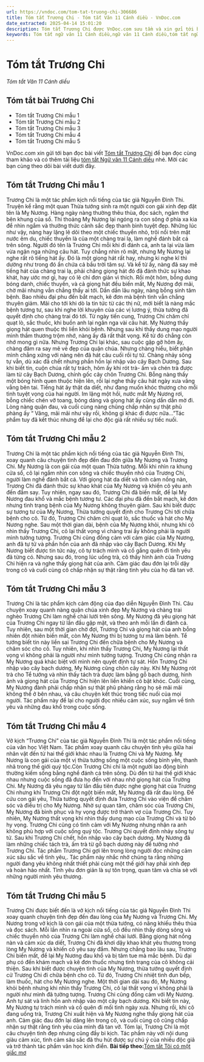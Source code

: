 ```yaml
---
url: https://vndoc.com/tom-tat-truong-chi-306686
title: Tóm tắt Trương Chi - Tóm tắt Văn 11 Cánh diều - VnDoc.com
date_extracted: 2025-04-14 15:01:20
description: Tóm tắt Trương Chi được VnDoc.com sưu tầm và xin gửi tới bạn đọc cùng tham khảo. Mời các bạn cùng theo dõi để có thêm tài liệu học Văn 11 Cánh diều nhé.
keywords: Tóm tắt ngữ văn 11 Cánh diều,ngữ văn 11 Cánh diều,tóm tắt ngữ văn 11,tóm tắt văn 11,tóm tắt văn 11 Cánh diều,ngữ văn 11,văn 11,văn 11 cánh diều,Tóm tắt Trương Chi,Tóm tắt bài Trương Chi,Tóm tắt nội dung chính bài Trương Chi,Trương Chi,Tóm tắt ngữ văn 11 cánh diều bài Trương Chi,Trương Chi tóm tắt,Tóm tắt Trương Chi ngắn gọn,tóm tắt truyện trương chi,tóm tắt truyện cổ tích trương chi,Tóm tắt văn bản Trương Chi
---
```


# Tóm tắt Trương Chi
 _Tóm tắt Văn 11 Cánh diều_
## Tóm tắt bài Trương Chi
  * Tóm tắt Trương Chi mẫu 1
  * Tóm tắt Trương Chi mẫu 2
  * Tóm tắt Trương Chi mẫu 3
  * Tóm tắt Trương Chi mẫu 4
  * Tóm tắt Trương Chi mẫu 5

VnDoc.com xin gửi tới bạn đọc bài viết [Tóm tắt Trương Chi](<https://vndoc.com/tom-tat-truong-chi-306686>) để bạn đọc cùng tham khảo và có thêm tài liệu [tóm tắt Ngữ văn 11 Cánh diều](<https://vndoc.com/tom-tat-ngu-van-11-canh-dieu>) nhé. Mời các bạn cùng theo dõi bài viết dưới đây.
## Tóm tắt Trương Chi mẫu 1
Trương Chi là một tác phẩm kịch nổi tiếng của tác giả Nguyễn Đình Thi. Truyện kể rằng một quan Thừa tướng sinh ra một người con gái xinh đẹp đặt tên là Mỵ Nương. Hàng ngày nàng thường thêu thùa, đọc  sách, ngâm thơ bên khung của sổ. Thi thoảng Mỵ Nương lại ngóng ra con sông ở phía xa kia để nhìn ngắm và thưởng thức cảnh sắc đẹp thanh bình tuyệt đẹp. Những lúc như vậy, nàng hay lặng lẽ dõi theo một chiếc thuyền nhỏ, trôi nổi trên mặt nước êm du, chiếc thuyền là của một chàng trai lạ, làm nghề đánh bắt cá trên sông. Người đó tên là Trương Chi mỗi khi đi đánh cá, anh ta lại vừa làm vừa ngân nga những câu hát. Tuy chẳng nhìn rõ mặt, nhưng Mỵ Nương lại nghe rất rõ tiếng hát ấy. Đó là một giọng hát rất hay, nhưng ki nghe kĩ thì dường như trong đó ẩn chứa cả bầu trời tâm sự. Và kể từ ấy, nàng đã say mê tiếng hát của chàng trai lạ, phải chăng giọng hát đó đã đánh thức sự khao khát, hay ước mơ gì, hay có lẽ chỉ đơn giản vì thích. Rồi một hôm, bỗng dưng bóng danh, chiếc thuyền, và cả giọng hát đều biến mất, Mỵ Nương đợi mãi, chờ mãi nhưng vẫn chẳng thấy ai tới. Dần dần lâu ngày, nàng bỗng sinh tâm bệnh. Bao nhiêu đại phu đến bắt mạch, kê đơn mà bệnh tình vẫn chẳng thuyên giảm. Mãi cho tới khi dò la tin tức từ các thị nữ, mới biết là nàng mắc bệnh tương tư, sau khi nghe lời khuyên của các vị lương ý, thừa tướng đã quyết định cho chàng trai đó tới.
Từ ngày tiến cung, Trương Chi chăm chỉ quạt lò, sắc thuốc, khi buồn anh lại ngân nga vài câu hát. Mỵ Nương thấy giọng hát quen thuộc thì liền khỏi bệnh. Nhưng sau khi thấy dung mạo người mình thầm thương trộm nhớ, nàng ấy đã rất thất vọng. Kể từ đó chẳng còn nhớ mong gì nữa. Nhưng Trương Chi lại khác, sau cuộc gặp gỡ hôm ấy, chàng đâm ra say mê vẻ đẹp của quận chúa. Nhưng chàng hiểu, biết phận mình chẳng xứng với nàng nên đã hát câu cuối rồi tự tử. Chàng nhảy sông tự vẫn, dù xác đã chết nhưng phần hồn lại nhập vào cây Bạch Dương. Sau khi biết tin, cuộn chúa rất tự trách, hôm ấy khi rót trà- ấm và chén trà được làm từ cây Bạch Dương, chính gốc cây chôn Trương Chi. Bỗng nàng thấy một bóng hình quen thuộc hiện lên, rồi lại nghe thấy câu hát ngày xưa văng vẳng bên tai. Tiếng hát ây thật da diết, như đang muốn khóc thương cho mỗi tình tuyệt vọng của hai người. Im lặng một hồi, nước mắt Mỵ Nương rơi, bỗng chiếc chén vỡ toang, bóng dáng và giọng hát ấy cũng dần dần mờ đi. Lòng nàng quặn đau, và cuối cùng nàng chũng chấp nhận sự thật phũ phàng ấy “ Vâng, mãi mãi như vậy rồi, không gì khác đi được nữa…”Tác phẩm tuy đã kết thúc nhưng để lại cho độc giả rất nhiều sự tiếc nuối.
## Tóm tắt Trương Chi mẫu 2
Trương Chi là một tác phẩm kịch nổi tiếng của tác giả Nguyễn Đình Thi, xoay quanh câu chuyện tình đẹp đến đau đớn giữa Mỵ Nương và Trương Chi. Mỵ Nương là con gái của một quan Thừa tướng. Mỗi khi nhìn ra khung cửa sổ, cô lại ngắm nhìn con sông và chiếc thuyền nhỏ của Trương Chi, người làm nghề đánh bắt cá. Với giọng hát da diết và tình cảm nồng nàn, Trương Chi đã đánh thức sự khao khát của Mỵ Nương và khiến cô yêu anh đến đắm say. Tuy nhiên, ngay sau đó, Trương Chi đã biến mất, để lại Mỵ Nương đau khổ và mắc bệnh tương tư. Các đại phu đã đến bắt mạch, kê đơn nhưng tình trạng bệnh của Mỵ Nương không thuyên giảm. Sau khi biết được sự tương tư của Mỵ Nương, Thừa tướng quyết định cho Trương Chi tới chữa bệnh cho cô. Từ đó, Trương Chi chăm chỉ quạt lò, sắc thuốc và hát cho Mỵ Nương nghe. Sau một thời gian dài, bệnh của Mỵ Nương khỏi, nhưng khi cô nhìn thấy Trương Chi, cô lại thất vọng vì chàng trai ấy không phải là người mình tưởng tượng. Trương Chi cũng đồng cảm với cảm giác của Mỵ Nương, anh đã tự tử và phần hồn của anh đã nhập vào cây Bạch Dương. Khi Mỵ Nương biết được tin tức này, cô tự trách mình và cố gắng quên đi tình yêu đã từng có. Nhưng sau đó, trong lúc uống trà, cô thấy hình ảnh của Trương Chi hiện ra và nghe thấy giọng hát của anh. Cảm giác đau đớn lại trỗi dậy trong cô và cuối cùng cô chấp nhận sự thật rằng tình yêu của họ đã tan vỡ.
## Tóm tắt Trương Chi mẫu 3
Trương Chi là tác phẩm kịch cảm động của đạo diễn Nguyễn Đình Thi. Câu chuyện xoay quanh nàng quận chúa xinh đẹp Mỵ Nương và chàng trai nghèo Trương Chi làm nghề chài lưới trên sông. Mỵ Nương đã yêu giọng hát của Trương Chi ngay từ lần đầu gặp mặt, và theo anh mỗi lần đi đánh cá. Tuy nhiên, sau một thời gian chờ đợi, Trương Chi và giọng hát của anh bỗng nhiên đột nhiên biến mất, còn Mỵ Nương thì bị tương tư mà lâm bệnh. Tể tướng biết tin này liền sai Trương Chi đến chữa bệnh cho Mỵ Nương và chăm sóc cho cô. Tuy nhiên, khi nhìn thấy Trương Chi, Mỵ Nương lại thất vọng vì không phải là người như mình tưởng tượng. Trương Chi cũng nhận ra Mỵ Nương quá khác biệt với mình nên quyết định tự sát. Hồn Trương Chi nhập vào cây bạch dương, Mỵ Nương cũng chôn cây này. Khi Mỵ Nương rót trà cho Tể tướng và nhìn thấy tách trà được làm bằng gỗ bạch dương, hình ảnh và giọng hát của Trương Chi hiện lên liền khiến cô bật khóc. Cuối cùng, Mỵ Nương đành phải chấp nhận sự thật phũ phàng rằng họ sẽ mãi mãi không thể ở bên nhau, và câu chuyện kết thúc trong tiếc nuối của mọi người. Tác phẩm này để lại cho người đọc nhiều cảm xúc, suy ngẫm về tình yêu và những đau khổ trong cuộc sống.
## Tóm tắt Trương Chi mẫu 4
Vở kịch “Trương Chi” của tác giả Nguyễn Đình Thi là một tác phẩm nổi tiếng của văn học Việt Nam. Tác phẩm xoay quanh câu chuyện tình yêu giữa hai nhân vật đến từ hai thế giới khác nhau là Trương Chi và Mỵ Nương. Mỵ Nương là con gái của một vị thừa tướng sống một cuộc sống bình yên, thanh nhã trong thế giới quý tộc.Còn Trương Chi chỉ là một người lao động bình thường kiếm sống bằng nghề đánh cá trên sông. Dù đến từ hai thế giới khác nhau nhưng cuộc sống đã đưa họ đến với nhau nhờ giọng hát của Trường Chi. Mỵ Nương đã yêu ngay từ lần đầu tiên được nghe giọng hát của Trương Chi nhưng khi Trương Chi đột ngột biến mất, Mỵ Nương đã rất đau lòng. Để cứu con gái yêu, Thừa tướng quyết định đưa Trương Chi vào viện để chăm sóc và điều trị cho Mỵ Nương. Nhờ sự quan tâm, chăm sóc của Trương Chi, Mỵ Nương đã bình phục và hy vọng được trở thành vợ của Trương Chi. Tuy nhiên, Mỵ Nương thất vọng khi nhìn thấy dung mạo của Trương Chi và từ bỏ hy vọng. Trương Chi cũng có tình cảm với Mỵ Nương nhưng nhận ra anh không phù hợp với cuộc sống quý tộc. Trương Chi quyết định nhảy sông tự tử. Sau khi Trương Chi chết, hồn nhập vào cây bạch dương. Mỵ Nương đã làm những chiếc tách trà, ấm trà từ gỗ bạch dương này để tưởng nhớ Trương Chi. Tác phẩm Trương Chi gợi lên trong lòng người đọc những cảm xúc sâu sắc về tình yêu,. Tác phẩm này nhắc nhở chúng ta rằng những người đang yêu không nhất thiết phải cùng một thế giới hay phải xinh đẹp và hoàn hảo nhất. Tình yêu đơn giản là sự tôn trọng, quan tâm và chia sẻ với những người mình yêu thương.
## Tóm tắt Trương Chi mẫu 5
Trương Chi được biết đến là vở kịch nổi tiếng của tác giả Nguyễn Đình Thi xoay quanh chuyện tình đẹp đến đau lòng của Mỵ Nương và Trương Chi. Mỵ Nương trong vở kịch là con gái của một thừa tướng, có năng khiếu thêu thùa và đọc  sách. Mỗi lần nhìn ra ngoài cửa sổ, cô đều nhìn thấy dòng sông và chiếc thuyền nhỏ của Trương Chi làm nghề chài lưới. Bằng giọng hát nồng nàn và cảm xúc da diết, Trương Chi đã khơi dậy khao khát yêu thương trong lòng Mỵ Nương và khiến cô yêu say đắm. Nhưng chẳng bao lâu sau, Trương Chi biến mất, để lại Mỵ Nương đau khổ và bị tâm tue mà mắc bệnh. Dù đại phụ có đến khám mạch và kê đơn thuốc nhưng tình trạng của cô không cải thiện. Sau khi biết được chuyện tình của Mỵ Nương, thừa tướng quyết định cử Trương Chi đi chữa bệnh cho cô. Từ đó, Trương Chi nhiệt tình đun bếp, làm thuốc, hát cho Mỵ Nương nghe. Một thời gian dài sau đó, Mỵ Nương khỏi bệnh nhưng khi nhìn thấy Trương Chi, cô lại thất vọng vì không phải là người như mình đã tưởng tượng. Trương Chi cũng đồng cảm với Mỵ Nương. Anh tự sát và linh hồn anh nhập vào một cây bạch dương. Khi biết tin này, Mỵ Nương tự trách mình và cố quên đi mối tình ngày xưa. Nhưng rồi, khi cô đang uống trà, Trương Chi xuất hiện và Mỵ Nương nghe thấy giọng hát của anh. Cảm giác đau đớn lại dâng lên trong cô, và cuối cùng cô cũng chấp nhận sự thật rằng tình yêu của mình đã tan vỡ. Tóm lại, Trương Chi là một câu chuyện tình đẹp nhưng cũng đầy bi kịch. Tác phẩm này với nội dung giàu cảm xúc, tình cảm sâu sắc đã thu hút được sự chú ý của nhiều độc giả và trở thành tác phẩm văn học kinh điển.
**Bài tiếp theo:**[Tóm tắt Tôi có một giấc mơ](<https://vndoc.com/tom-tat-toi-co-mot-giac-mo-canh-dieu-306691>)
